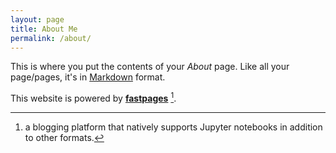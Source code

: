 ```yaml
---
layout: page
title: About Me
permalink: /about/
---
```


This is where you put the contents of your *About* page. Like all your page/pages, it's in [Markdown](https://guides.github.com/features/mastering-markdown/) format.

This website is powered by **[fastpages](https://github.com/fastai/fastpages)** [^1].



[^1]:a blogging platform that natively supports Jupyter notebooks in addition to other formats.
